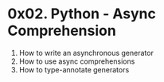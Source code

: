 # 0x02. Python - Async Comprehension

1. How to write an asynchronous generator
2. How to use async comprehensions
3. How to type-annotate generators
